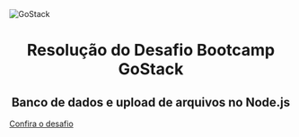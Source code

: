 <img alt="GoStack" src="https://storage.googleapis.com/golden-wind/bootcamp-gostack/header-desafios.png" />
<h1 align="center">
  Resolução do Desafio Bootcamp GoStack
</h1>
<h2 align="center">
  Banco de dados e upload de arquivos no Node.js
</h2>

[Confira o desafio](https://github.com/Rocketseat/bootcamp-gostack-desafios/tree/master/desafio-fundamentos-nodejs)
